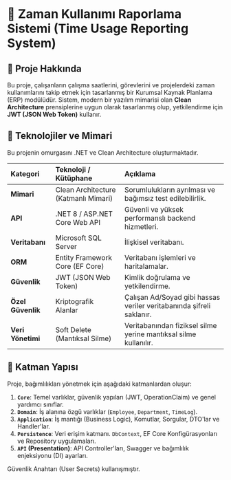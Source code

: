 # 📅 Zaman Kullanımı Raporlama Sistemi (Time Usage Reporting System)

## 🎯 Proje Hakkında

Bu proje, çalışanların çalışma saatlerini, görevlerini ve projelerdeki zaman kullanımlarını takip etmek için tasarlanmış bir Kurumsal Kaynak Planlama (ERP) modülüdür. Sistem, modern bir yazılım mimarisi olan **Clean Architecture** prensiplerine uygun olarak tasarlanmış olup, yetkilendirme için **JWT (JSON Web Token)** kullanır.

## 🚀 Teknolojiler ve Mimari

Bu projenin omurgasını .NET ve Clean Architecture oluşturmaktadır.

| Kategori | Teknoloji / Kütüphane | Açıklama |
| :--- | :--- | :--- |
| **Mimari** | Clean Architecture (Katmanlı Mimari) | Sorumlulukların ayrılması ve bağımsız test edilebilirlik. |
| **API** | .NET 8 / ASP.NET Core Web API | Güvenli ve yüksek performanslı backend hizmetleri. |
| **Veritabanı** | Microsoft SQL Server | İlişkisel veritabanı. |
| **ORM** | Entity Framework Core (EF Core) | Veritabanı işlemleri ve haritalamalar. |
| **Güvenlik** | JWT (JSON Web Token) | Kimlik doğrulama ve yetkilendirme. |
| **Özel Güvenlik** | Kriptografik Alanlar | Çalışan Ad/Soyad gibi hassas veriler veritabanında şifreli saklanır. |
| **Veri Yönetimi** | Soft Delete (Mantıksal Silme) | Veritabanından fiziksel silme yerine mantıksal silme kullanılır. |

## 📂 Katman Yapısı

Proje, bağımlılıkları yönetmek için aşağıdaki katmanlardan oluşur:

1.  **`Core`**: Temel varlıklar, güvenlik yapıları (JWT, OperationClaim) ve genel yardımcı sınıflar.
2.  **`Domain`**: İş alanına özgü varlıklar (`Employee`, `Department`, `TimeLog`).
3.  **`Application`**: İş mantığı (Business Logic), Komutlar, Sorgular, DTO'lar ve Handler'lar.
4.  **`Persistence`**: Veri erişim katmanı. `DbContext`, EF Core Konfigürasyonları ve Repository uygulamaları.
5.  **`API` (Presentation)**: API Controller'ları, Swagger ve bağımlılık enjeksiyonu (DI) ayarları.

Güvenlik Anahtarı (User Secrets) kullanışmıştır.
